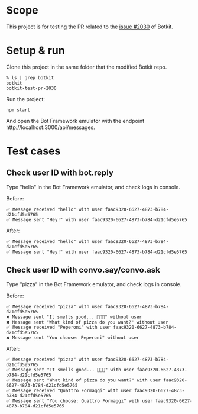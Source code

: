 # Scope

This project is for testing the PR related to the [issue #2030](https://github.com/howdyai/botkit/issues/2030) of Botkit.

# Setup & run

Clone this project in the same folder that the modified Botkit repo.

```shell
% ls | grep botkit
botkit
botkit-test-pr-2030
```

Run the project:

```shell
npm start
```

And open the Bot Framework emulator with the endpoint http://localhost:3000/api/messages.

# Test cases

## Check user ID with bot.reply

Type "hello" in the Bot Framework emulator, and check logs in console.

Before:

```
✅ Message received "hello" with user faac9320-6627-4873-b784-d21cfd5e5765
✅ Message sent "Hey!" with user faac9320-6627-4873-b784-d21cfd5e5765
```

After:

```
✅ Message received "hello" with user faac9320-6627-4873-b784-d21cfd5e5765
✅ Message sent "Hey!" with user faac9320-6627-4873-b784-d21cfd5e5765
```


## Check user ID with convo.say/convo.ask

Type "pizza" in the Bot Framework emulator, and check logs in console.

Before:

```
✅ Message received "pizza" with user faac9320-6627-4873-b784-d21cfd5e5765
❌ Message sent "It smells good... 🍕🍕🍕" without user
❌ Message sent "What kind of pizza do you want?" without user
✅ Message received "Peperoni" with user faac9320-6627-4873-b784-d21cfd5e5765
❌ Message sent "You choose: Peperoni" without user
```

After:

```
✅ Message received "pizza" with user faac9320-6627-4873-b784-d21cfd5e5765
✅ Message sent "It smells good... 🍕🍕🍕" with user faac9320-6627-4873-b784-d21cfd5e5765
✅ Message sent "What kind of pizza do you want?" with user faac9320-6627-4873-b784-d21cfd5e5765
✅ Message received "Quattro Formaggi" with user faac9320-6627-4873-b784-d21cfd5e5765
✅ Message sent "You choose: Quattro Formaggi" with user faac9320-6627-4873-b784-d21cfd5e5765
```
